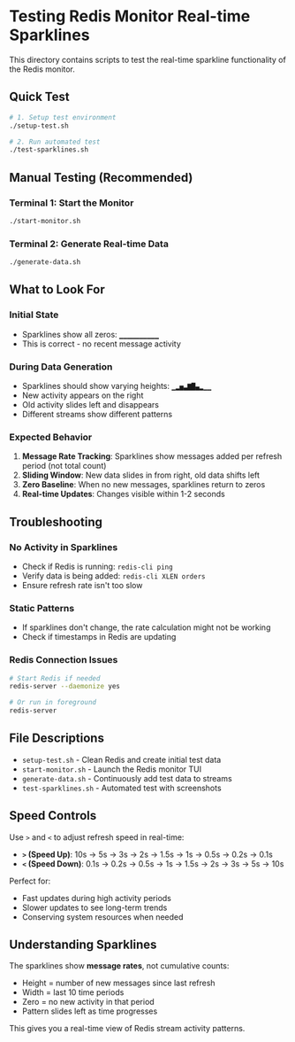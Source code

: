 # Testing Redis Monitor Real-time Sparklines

This directory contains scripts to test the real-time sparkline functionality of the Redis monitor.

## Quick Test

```bash
# 1. Setup test environment
./setup-test.sh

# 2. Run automated test
./test-sparklines.sh
```

## Manual Testing (Recommended)

### Terminal 1: Start the Monitor
```bash
./start-monitor.sh
```

### Terminal 2: Generate Real-time Data
```bash
./generate-data.sh
```

## What to Look For

### Initial State
- Sparklines show all zeros: `▁▁▁▁▁▁▁▁▁▁`
- This is correct - no recent message activity

### During Data Generation
- Sparklines should show varying heights: `▁▂▅▃▇█▄▂▁▁`
- New activity appears on the right
- Old activity slides left and disappears
- Different streams show different patterns

### Expected Behavior
1. **Message Rate Tracking**: Sparklines show messages added per refresh period (not total count)
2. **Sliding Window**: New data slides in from right, old data shifts left
3. **Zero Baseline**: When no new messages, sparklines return to zeros
4. **Real-time Updates**: Changes visible within 1-2 seconds

## Troubleshooting

### No Activity in Sparklines
- Check if Redis is running: `redis-cli ping`
- Verify data is being added: `redis-cli XLEN orders`
- Ensure refresh rate isn't too slow

### Static Patterns
- If sparklines don't change, the rate calculation might not be working
- Check if timestamps in Redis are updating

### Redis Connection Issues
```bash
# Start Redis if needed
redis-server --daemonize yes

# Or run in foreground
redis-server
```

## File Descriptions

- `setup-test.sh` - Clean Redis and create initial test data
- `start-monitor.sh` - Launch the Redis monitor TUI
- `generate-data.sh` - Continuously add test data to streams
- `test-sparklines.sh` - Automated test with screenshots

## Speed Controls

Use `>` and `<` to adjust refresh speed in real-time:
- **`>` (Speed Up)**: 10s → 5s → 3s → 2s → 1.5s → 1s → 0.5s → 0.2s → 0.1s
- **`<` (Speed Down)**: 0.1s → 0.2s → 0.5s → 1s → 1.5s → 2s → 3s → 5s → 10s

Perfect for:
- Fast updates during high activity periods
- Slower updates to see long-term trends
- Conserving system resources when needed

## Understanding Sparklines

The sparklines show **message rates**, not cumulative counts:
- Height = number of new messages since last refresh
- Width = last 10 time periods
- Zero = no new activity in that period
- Pattern slides left as time progresses

This gives you a real-time view of Redis stream activity patterns.
